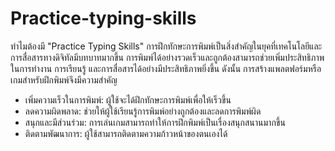 # Practice-typing-skills
ทำไมต้องมี "Practice Typing Skills"
การฝึกทักษะการพิมพ์เป็นสิ่งสำคัญในยุคที่เทคโนโลยีและการสื่อสารทางดิจิทัลมีบทบาทมากขึ้น การพิมพ์ได้อย่างรวดเร็วและถูกต้องสามารถช่วยเพิ่มประสิทธิภาพในการทำงาน การเรียนรู้ และการสื่อสารได้อย่างมีประสิทธิภาพยิ่งขึ้น 
ดังนั้น การสร้างแพลตฟอร์มหรือเกมสำหรับฝึกพิมพ์จึงมีความสำคัญ

- เพิ่มความเร็วในการพิมพ์: ผู้ใช้จะได้ฝึกทักษะการพิมพ์เพื่อให้เร็วขึ้น
- ลดความผิดพลาด: ช่วยให้ผู้ใช้เรียนรู้การพิมพ์อย่างถูกต้องและลดการพิมพ์ผิด
- สนุกและมีส่วนร่วม: การเล่นเกมสามารถทำให้การฝึกพิมพ์เป็นเรื่องสนุกสนานมากขึ้น
- ติดตามพัฒนาการ: ผู้ใช้สามารถติดตามความก้าวหน้าของตนเองได้

